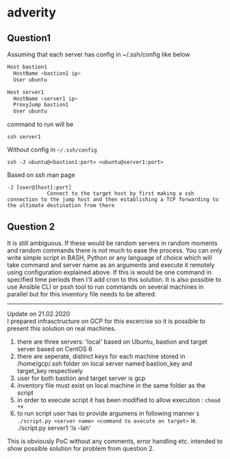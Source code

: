 # adverity

## Question1
Assuming that each server has config in ~/.ssh/config like below

```bash
Host bastion1
  HostName <bastion1 ip>
  User ubuntu

Host server1
  HostName <server1 ip>
  ProxyJump bastion1
  User ubuntu
```
command to run will be

`ssh server1`

Without config in `~/.ssh/config`

`ssh -J ubuntu@<bastion1:port> <ubuntu@server1:port>`  

Based on ssh man page

```
-J [user@]host[:port]
             Connect to the target host by first making a ssh connection to the jump host and then establishing a TCP forwarding to the ultimate destination from there
```


## Question 2
It is still ambiguous. If these would be random servers in random moments and random commands there is not much to ease the process. You can only write simple script in BASH, Python or any language of choice which will take command and server name as an arguments and execute it remotely using configuration explained above.
If this is would be one command in specified time periods then I'll add cron to this solution.
It is also possible to use Ansible CLI or pssh tool to run commands on several machines in parallel but for this inventory file needs to be altered.

---

Update on 21.02.2020  
I prepared infrasctructure on GCP for this excercise so it is possible to present this solution on real machines.
1) there are three servers: 'local' based on Ubuntu, bastion and target server based on CentOS 6
2) there are seperate, distinct keys for each machine stored in /home/gcp/.ssh folder on local server named bastion_key and target_key respectively
3) user for both bastion and target server is gcp
4) inventory file must exist on local machine in the same folder as the script
5) in order to execute script it has been modified to allow execution : `chmod +x`
6) to run script user has to provide argumens in following manner `$ ./script.py <server name> <command to execute on target>` ie. ./script.py server1 'ls -lah'

This is obviously PoC without any comments, error handling etc. intended to show possible solution for problem from question 2.

